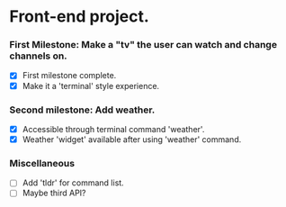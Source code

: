 # Front-end project.

### First Milestone: Make a "tv" the user can watch and change channels on.
- [x] First milestone complete.
- [x] Make it a 'terminal' style experience.

### Second milestone: Add weather.
- [x] Accessible through terminal command 'weather'.
- [x] Weather 'widget' available after using 'weather' command.

### Miscellaneous 
- [ ] Add 'tldr' for command list.
- [ ] Maybe third API?
